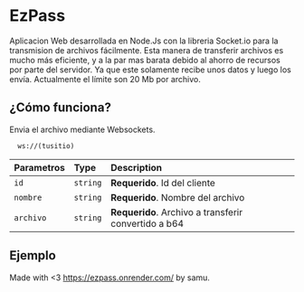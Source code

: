 
# EzPass

Aplicacion Web desarrollada en Node.Js con la libreria Socket.io para la transmision de archivos fácilmente. Esta manera de transferir archivos es mucho más eficiente, y a la par mas barata debido al ahorro de recursos por parte del servidor. Ya que este solamente recibe unos datos y luego los envía. Actualmente el límite son 20 Mb por archivo.


## ¿Cómo funciona?

Envia el archivo mediante Websockets.

```http
  ws://(tusitio)
```

| Parametros | Type     | Description                |
| :-------- | :------- | :------------------------- |
| `id` | `string` | **Requerido**. Id del cliente |
| `nombre`  | `string` | **Requerido**. Nombre del archivo |
 `archivo`  | `string` | **Requerido**. Archivo a transferir convertido a b64 |

## Ejemplo
Made with <3 https://ezpass.onrender.com/ by samu.


